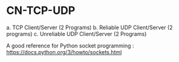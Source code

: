 # CN-TCP-UDP

a. TCP Client/Server (2 Programs)
b. Reliable UDP Client/Server (2 programs)
c. Unreliable UDP Client/Server (2 Programs)

A good reference for Python socket programming : https://docs.python.org/3/howto/sockets.html
